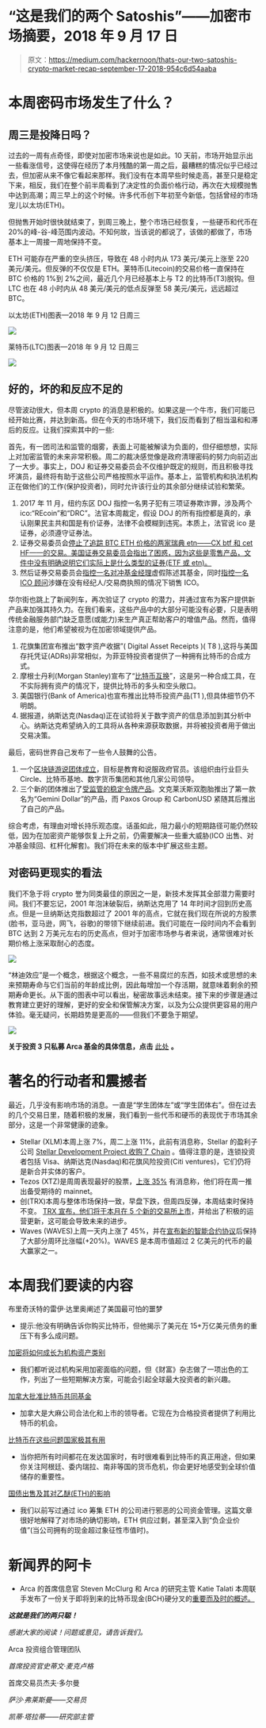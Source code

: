 # “这是我们的两个 Satoshis”——加密市场摘要，2018 年 9 月 17 日

> 原文：<https://medium.com/hackernoon/thats-our-two-satoshis-crypto-market-recap-september-17-2018-954c6d54aaba>

# 本周密码市场发生了什么？

## 周三是投降日吗？

过去的一周有点奇怪，即使对加密市场来说也是如此。10 天前，市场开始显示出一些看涨信号，这使得在经历了本月残酷的第一周之后，最糟糕的情况似乎已经过去，但加密从来不像它看起来那样。我们没有在本周早些时候走高，甚至只是稳定下来，相反，我们在整个前半周看到了决定性的负面价格行动，再次在大规模抛售中达到高潮；周三早上的这个时候。许多代币创下年初至今新低，包括曾经的市场宠儿以太坊(ETH)。

但抛售开始时很快就结束了，到周三晚上，整个市场已经恢复，一些硬币和代币在 20%的峰-谷-峰范围内波动。不知何故，当该说的都说了，该做的都做了，市场基本上一周接一周地保持不变。

ETH 可能存在严重的空头挤压，导致在 48 小时内从 173 美元/美元上涨至 220 美元/美元。但反弹的不仅仅是 ETH。莱特币(Litecoin)的交易价格一直保持在 BTC 价格的 1%到 2%之间，最近几个月已经基本上与 T2 的比特币(T3)脱钩。但 LTC 也在 48 小时内从 48 美元/美元的低点反弹至 58 美元/美元，远远超过 BTC。

以太坊(ETH)图表—2018 年 9 月 12 日周三

![](img/2763ab3325dfef5a80215c7b64450fcd.png)

莱特币(LTC)图表—2018 年 9 月 12 日周三

![](img/c68091212ca55ef6fe67bb3ab7b8588a.png)

## 好的，坏的和反应不足的

尽管波动很大，但本周 crypto 的消息是积极的。如果这是一个牛市，我们可能已经开始比赛，并达到新高。但在今天的市场环境下，我们反而看到了相当温和和滞后的反应。让我们探索其中的一些:

首先，有一团司法和监管的烟雾，表面上可能被解读为负面的，但仔细想想，实际上对加密监管的未来非常积极。周二的裁决感觉像是政府清理密码的努力向前迈出了一大步。事实上，DOJ 和证券交易委员会不仅维护既定的规则，而且积极寻找坏演员，最终将有助于这些公司严格按照水平运作。基本上，监管机构和执法机构正在做他们的工作(保护投资者)，同时允许该行业的其余部分继续试验和繁荣。

1.  2017 年 11 月，纽约东区 DOJ 指控一名男子犯有三项证券欺诈罪，涉及两个 ico:“REcoin”和“DRC”。法官本周裁定，假设 DOJ 的所有指控都是真的，承认刚果民主共和国是有价证券，法律不会模糊到违宪。本质上，法官说 ico 是证券，必须遵守证券法。
2.  证券交易委员会[停止了追踪 BTC ETH 价格的两家瑞典 etn——CX btf 和 cet HF——的交易。美国证券交易委员会指出了困惑，因为这些是零售产品，文件中没有明确说明它们实际上是什么类型的证券(ETF 或 etn)。](https://uk.reuters.com/article/us-usa-cryptocurrency-sec/sec-halts-trading-in-two-cryptocurrency-products-citing-market-confusion-idUKKCN1LP0TW)
3.  然后证券交易委员会[指控一名对冲基金经理](https://www.sec.gov/news/press-release/2018-186)虚假陈述其基金，同时[指控一名 ICO 顾问](https://www.sec.gov/news/press-release/2018-185)涉嫌在没有经纪人/交易商执照的情况下销售 ICO。

华尔街也跳上了新闻列车，再次验证了 crypto 的潜力，并通过宣布为客户提供新产品来加强其持久力。在我们看来，这些产品中的大部分可能没有必要，只是表明传统金融服务部门缺乏意愿(或能力)来生产真正帮助客户的增值产品。然而，值得注意的是，他们希望被视为在加密领域提供产品。

1.  花旗集团宣布推出“数字资产收据”( Digital Asset Receipts )( T8 ),这将与美国存托凭证(ADRs)非常相似，为菲亚特投资者提供了一种拥有比特币的合成方式。
2.  摩根士丹利(Morgan Stanley)宣布了“[比特币互换](https://www.bloomberg.com/news/articles/2018-09-13/morgan-stanley-said-to-prepare-bitcoin-swap-trading-for-clients)”，这是另一种合成工具，在不实际拥有资产的情况下，提供比特币的多头和空头敞口。
3.  美国银行(Bank of America)也宣布推出比特币投资产品(T1 ),但具体细节仍不明朗。
4.  据报道，纳斯达克(Nasdaq)正在试验将关于数字资产的信息添加到其分析中心。纳斯达克希望纳入的工具将从各种来源获取数据，并将被投资者用于做出交易决策。

最后，密码世界自己发布了一些令人鼓舞的公告。

1.  一个[区块链游说团体成立](https://ci.covesting.io/news/cryptocurrency-news/coinbase-circle-crypto-vets-form-blockchain-association)，目标是教育和说服政府官员。该组织由行业巨头 Circle、比特币基地、数字货币集团和其他几家公司领导。
2.  三个新的团体推出了[受监管的稳定令牌产品](https://www.coindesk.com/carbon-becomes-latest-startup-to-launch-a-dollar-pegged-stablecoin/)。文克莱沃斯双胞胎推出了第一款名为“Gemini Dollar”的产品，而 Paxos Group 和 CarbonUSD 紧随其后推出了自己的产品。

综合考虑，有理由对增长持乐观态度。话虽如此，阻力最小的短期路径可能仍然较低，因为在加密资产能够恢复上升之前，仍需要解决一些重大威胁(ICO 出售、对冲基金赎回、杠杆化解套)。我们将在未来的版本中扩展这些主题。

## 对密码更现实的看法

我们不急于将 crypto 誉为同类最佳的原因之一是，新技术发挥其全部潜力需要时间。我们不要忘记，2001 年泡沫破裂后，纳斯达克用了 14 年时间才回到历史高点。但是一旦纳斯达克指数超过了 2001 年的高点，它就在我们现在所说的方股票(脸书，亚马逊，网飞，谷歌)的带领下继续前进。我们可能在一段时间内不会看到 BTC 达到 2 万美元左右的历史高点，但对于加密市场参与者来说，通常很难对长期价格上涨采取耐心的态度。

![](img/41fe54885a19f09824911401e4faace2.png)

“林迪效应”是一个概念，根据这个概念，一些不易腐烂的东西，如技术或思想的未来预期寿命与它们当前的年龄成比例，因此每增加一个存活期，就意味着剩余的预期寿命更长。从下面的图表中可以看出，秘密故事远未结束。接下来的步骤是通过教育建立更好的理解，更好的安全和保管解决方案，以及为公众提供更容易的用户体验。毫无疑问，长期趋势是更高的——但我们不要急于期望。

![](img/36425f223eca8a3d89f21f9b1fdb6ee9.png)

**关于投资 3 只私募 Arca 基金的具体信息，点击** [此处](https://arca.vosterra.com/referrals/pv-oXhLJr4A) **。**

# 著名的行动者和震撼者

最近，几乎没有影响市场的消息。一直是“学生团体左”或“学生团体右”。但在过去的几个交易日里，随着积极的发展，我们看到一些代币和硬币的表现优于市场其余部分，这是一个非常健康的迹象。

*   Stellar (XLM)本周上涨 7%，周二上涨 11%，此前有消息称，Stellar 的盈利子公司 [Stellar Development Project 收购了 Chain](https://www.forbes.com/sites/michaeldelcastillo/2018/09/10/visa-backed-blockchain-firm-embraces-stellar-cryptocurrency-via-merger/#13e4b0e574c2) 。值得注意的是，连锁投资者包括 Visa、纳斯达克(Nasdaq)和花旗风险投资(Citi ventures)，它们仍将是新合并实体的客户。
*   Tezos (XTZ)是周周表现最好的股票，[上涨 35%](https://www.coindesk.com/no-longer-beta-200-million-tezos-blockchain-will-be-official-mainnet-soon/) 有消息称，他们将在周一推出备受期待的 mainnet。
*   创(TRX)本周与整体市场保持一致，早盘下跌，但周四反弹，本周结束时保持不变。 [TRX 宣布，他们将于本月在 5 个新的交易所上市](https://dailyhodl.com/2018/09/10/tron-trx-launches-on-five-new-cryptocurrency-exchanges-releases-latest-project-update/)，并给出了积极的运营更新，这可能会导致未来的进步。
*   Waves (WAVES)上周一天内上涨了 45%，并在[宣布新的智能合约协议](https://www.ccn.com/waves-swells-45-upon-announcement-of-smart-contract-protocol/)后保持了大部分周环比涨幅(+20%)。WAVES 是本周市值超过 2 亿美元的代币的最大赢家之一。

# 本周我们要读的内容

布里奇沃特的雷伊·达里奥阐述了美国最可怕的噩梦

*   提示:他没有明确告诉你购买比特币，但他揭示了美元在 15+万亿美元债务的重压下有多么成问题。

[加密将如何成长为机构资产类别](http://fortune.com/2018/09/12/crypto-grow-institutional-asset-class/)

*   我们都听说过机构采用加密面临的问题，但《财富》杂志做了一项出色的工作，列出了一些短期解决方案，可能会引起全球最大投资者的新兴趣。

[加拿大批准比特币共同基金](https://cointelegraph.com/news/canadian-bitcoin-fund-receives-status-as-mutual-fund-trust)

*   加拿大是大麻公司合法化和上市的领导者。它现在为合格投资者提供了利用比特币的机会。

[比特币在这些问题国家极其有用](https://cryptodaily.co.uk/2018/09/bitcoin-useful-in-countries/)

*   当你把所有时间都花在发达国家时，有时很难看到比特币的真正用途，但如果你关注阿根廷、委内瑞拉、南非等国的货币危机，你会更好地感受到全球价值储存的重要性。

[国债出售及其对乙醚(ETH)的影响](/mosaic-network-blog/a-look-at-token-sale-treasuries-ed9889748f89)

*   我们以前写过通过 ico 筹集 ETH 的公司进行邪恶的公司资金管理。这篇文章很好地解释了对市场的确切影响，ETH 供应过剩，甚至深入到“负企业价值”(当公司拥有的现金超过象征性市值时)。

# 新闻界的阿卡

*   Arca 的首席信息官 Steven McClurg 和 Arca 的研究主管 Katie Talati 本周联手发布了一份关于即将到来的比特币现金(BCH)硬分叉的[重要而及时的概述。](https://www.crowdfundinsider.com/2018/09/139066-bitcoin-cash-is-the-end-near/)

***这就是我们的两只聪！***

*感谢大家的阅读！问题或意见，请告诉我们。*

Arca 投资组合管理团队

*首席投资官史蒂文·麦克卢格*

首席交易员杰夫·多尔曼

*萨沙·弗莱斯曼——交易员*

*凯蒂·塔拉蒂——研究部主管*